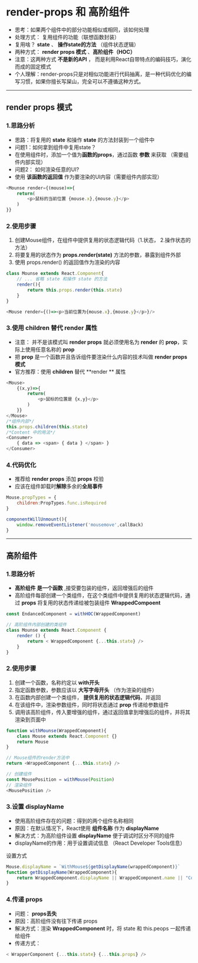 # render-props  和  高阶组件

- 思考：如果两个组件中的部分功能相似或相同，该如何处理
- 处理方式： 复用组件的功能（联想函数封装）
- 复用啥？ **state** 、 **操作state的方法** （组件状态逻辑）
- 两种方式： **render props 模式** 、**高阶组件（HOC）**
- 注意：这两种方式 **不是新的API** ， 而是利用React自带特点的编码技巧，演化而成的固定模式
- 个人理解：render-props只是对相似功能进行代码抽离，是一种代码优化的编写习惯，如果你擅长写屎山，完全可以不遵循这种方式。

---

## render props 模式

### 1.思路分析

- 思路：将复用的 **state** 和操作 **state** 的方法封装到一个组件中
- 问题1：如何拿到组件中复用state？
- 在使用组件时，添加一个值为**函数的props**，通过函数 **参数** 来获取 （需要组件内部实现）
- 问题2： 如何渲染任意的UI?
- 使用 **该函数的返回值** 作为要渲染的UI内容（需要组件内部实现）

```javascript
<Mounse render={(mouse)=>{
    return(
    	<p>鼠标的当前位置 {mouse.x},{mouse.y}</p>
    )
}}
```

### 2.使用步骤

1. 创建Mouse组件，在组件中提供复用的状态逻辑代码（1.状态， 2.操作状态的方法）
2. 将要复用的状态作为 **props.render(state)** 方法的参数，暴露到组件外部
3. 使用 props.render() 的返回值作为渲染的内容

```javascript
class Mounse extends React.Component{
    // ... 省略 state 和操作 state 的方法
    render(){
        return this.props.render(this.state)
    }
}
```

```javascript
<Mouse render={()=><p>当前位置为{mouse.x},{mouse.y}</p>}/>
```

### 3.使用 children 替代 render 属性

- 注意： 并不是该模式叫 **render props** 就必须使用名为 **render** 的 **prop**，实际上使用任意名称的 **prop**
- 把 **prop** 是一个函数并且告诉组件要渲染什么内容的技术叫做 **render props模式**
- 官方推荐：使用 **children** 替代 **render ** 属性

```javascript
<Mouse>
	{(x,y)=>{
        return(
        	<p>鼠标的位置是 {x,y}</p>
        )
    }}
</Mouse>
/*组件内部*/
this.props.children(this.state)
/*Content 中的用法*/
<Consumer>
    { data => <span> { data } </span> }
</Consumer>
```

### 4.代码优化

- 推荐给 **render props** 添加 **props** 校验
- 应该在组件卸载时**解除**多余的**全局事件**

```javascript
Mouse.propTypes = {
    children:PropTypes.func.isRequired
}
```

```javascript
componentWillUnmount(){
    window.removeEventListener('mousemove',callBack)
}
```

---

## 高阶组件

### 1.思路分析

- **高阶组件** **是一个函数** ,接受要包装的组件，返回增强后的组件
- 高阶组件每部创建一个类组件，在这个类组件中提供复用的状态逻辑代码，通过 **props** 将复用的状态传递给被包装组件 **WrappedCompoent**

```javascript
const EndancedComponent = withHOC(WrappedComponent)
```

```javascript
// 高阶组件内部创建的类组件
class Mounse extends React.Component {
    render () {
        return < WrappedComponent {...this.state} />
    }
}
```

### 2.使用步骤

1. 创建一个函数，名称约定以 **with开头**
2. 指定函数参数，参数应该以 **大写字母开头** （作为渲染的组件）
3. 在函数内部创建一个类组件， **提供复用的状态逻辑代码**，并返回
4. 在该组件中，渲染参数组件，同时将状态通过 **prop** 传递给参数组件
5. 调用该高阶组件，传入要增强的组件，通过返回值拿到增强后的组件，并将其渲染到页面中

```javascript
function withMounse(WrappedComponent){
    class Mouse extends React.Component {}
    return Mouse
}
```

```javascript
// Mouse组件的render方法中
return <WrappedComponent {...this.state} />
```

```javascript
// 创建组件
const MousePosition = withMouse(Position)
// 渲染组件
<MousePosition />
```

### 3.设置 displayName

- 使用高阶组件存在的问题：得到的两个组件名称相同
- 原因：在默认情况下，React使用 **组件名称** 作为 **displayName**
- 解决方式：为高阶组件设置 **displayName** 便于调试时区分不同的组件
- displayName的作用：用于设置调试信息 （React Developer Tools信息）

设置方式

```javascript
Mouse.displayName = `WithMouse${getDisplayName(wrappedComponent)}`
function getDisplayName(WrappedComponent){
    return WrappedComponent.displayName || WrappedComponent.name || "Component"
}
```

### 4.传递 props

- 问题： **props丢失**
- 原因：高阶组件没有往下传递 props
- 解决方式：渲染 **WrappedComponent** 时，将 state 和 this.peops 一起传递给组件
- 传递方式：

```javascript
< WrapperComponent {...this.state} {...this.props} />
```

